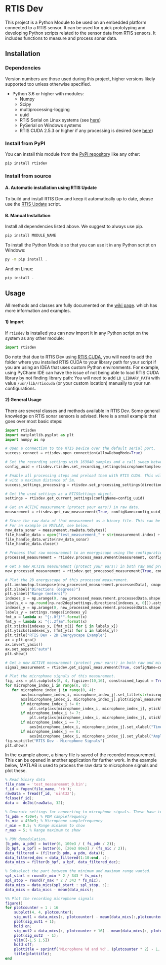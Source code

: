 # RTIS Dev
This project is a Python Module to be used on an embedded platform connected to a RTIS sensor. It can be used for quick prototyping and developing
Python scripts related to the sensor data from RTIS sensors. It includes functions to measure and process sonar data. 

## Installation

### Dependencies
Version numbers are those used during this project, higher versions likely supported too unless otherwise specified. 
* Python 3.6 or higher with modules:
  * Numpy
  * Scipy
  * multiprocessing-logging
  * uuid
  * RTIS Serial on Linux systems (see [here](https://cosysgit.uantwerpen.be/rtis-software/rtisserial "RTIS Serial Git repository")) 
  * PySerial on Windows systems
  * RTIS CUDA 2.5.3 or higher if any processing is desired (see [here](https://cosysgit.uantwerpen.be/rtis-software/rtiscuda "RTIS CUDA Git repository"))

### Install from PyPI
You can install this module from the [PyPi repository](https://pypi.org/project/rtisdev/) like any other:
```bash
pip install rtisdev
```

### Install from source

#### A. Automatic installation using RTIS Update
To build and install RTIS Dev and keep it automatically up to date, please use the [RTIS Update](https://cosysgit.uantwerpen.be/rtis-software/rtisupdate) script.

#### B. Manual Installation
Install all dependencies listed above. We suggest to always use pip.
```bash
pip install MODULE_NAME
```

To install the Python Module so that you can use it in any Python script on Windows:
```bash
py -m pip install .
```

And on Linux:
```bash
pip install .
```

## Usage

All methods and classes are fully documented on the [wiki page](https://cosysgit.uantwerpen.be/rtis-software/rtisdev/-/wikis/home).
which has more information and examples.

#### 1) Import

If `rtisdev` is installed you can now import it in any Python script on the system as any other module:
```python
import rtisdev
```

Do note that due to RTIS Dev using [RTIS CUDA](https://cosysgit.uantwerpen.be/rtis-software/rtiscuda "RTIS CUDA Git repository"), you will need to add the folder where you installed RTIS CUDA to your library path for your script if you are using an IDEA that uses custom Python environments.
For example, using PyCharm IDE can have the issue of not being able to load RTIS CUDA library by not finding library path:
You will need to add `LD_LIBRARY_PATH` with value `/usr/lib/rtiscuda` (or your custom location) manually to your run configurations. 

#### 2) General Usage

There are several classes and methods available in RTIS Dev. Some general knowledge on RTIS sonar sensors is advised.
Here is a small example that goes over most basic steps:

 ```python
import rtisdev
import matplotlib.pyplot as plt
import numpy as np

# Open a connection to the RTIS Device over the default serial port.
success_connect = rtisdev.open_connection(allowDebugMode=True)

# Set the recording settings with 163840 samples and a call sweep between 25 and 50 KHz.
config_uuid = rtisdev.rtisdev.set_recording_settings(microphoneSamples=163840, callMinimumFrequency=25000, callMaximumFrequency=50000)

# Enable all processing steps and preload them with RTIS CUDA. This will produce a 2D energyscape with 91 directions
# with a maximum distance of 5m.
success_settings_processing = rtisdev.set_processing_settings(directions=91, maxRange=5, configName=config_uuid)

# Get the used settings as a RTISSettings object.
settings = rtisdev.get_current_settings(configName=config_uuid)

# Get an ACTIVE measurement (protect your ears!) in raw data.
measurement = rtisdev.get_raw_measurement(True, configName=config_uuid)

# Store the raw data of that measurement as a binary file. This can be opened in another application for further work.
# For an example in MATLAB, see below.
raw_data_sonar = measurement.rawData.tobytes()
file_handle_data = open("test_measurement_" + str(measurement.index) + ".bin", "wb")
file_handle_data.write(raw_data_sonar)
file_handle_data.close()

# Process that raw measurement to an energyscape using the configuration chosen earlier.
processed_measurement = rtisdev.process_measurement(measurement, configName=config_uuid)

# Get a new ACTIVE measurement (protect your ears!) in both raw and processed data formats directly.
new_processed_measurement = rtisdev.get_processed_measurement(True, configName=config_uuid)

# Plot the 2D energyscape of this processed measurement.
plt.imshow(np.transpose(new_processed_measurement.processedData), cmap="hot", interpolation='nearest')
plt.xlabel("Directions (degrees)")
plt.ylabel("Range (meters)")
indexes_x = np.arange(0, new_processed_measurement.processedData.shape[0], 20)
labels_x = np.round(np.rad2deg(settings.directions[indexes_x, 0])).astype(int)
indexes_y = np.arange(0, new_processed_measurement.processedData.shape[1], 100)
labels_y = settings.ranges[indexes_y]
fmt_x = lambda x: "{:.0f}°".format(x)
fmt_y = lambda x: "{:.2f}m".format(x)
plt.xticks(indexes_x, [fmt_x(i) for i in labels_x])
plt.yticks(indexes_y, [fmt_y(i) for i in labels_y])
plt.title("RTIS Dev - 2D Energyscape Example")
ax = plt.gca()
ax.invert_yaxis()
ax.set_aspect("auto")
plt.show()

# Get a new ACTIVE measurement (protect your ears!) in both raw and microphone signal format directly.
signal_measurement = rtisdev.get_signal_measurement(True, configName=config_uuid)

# Plot the microphone signals of this measurement.
fig, axs = plt.subplots(8, 4, figsize=(10,16), constrained_layout = True)
for microphone_index_i in range(0, 8):
    for microphone_index_j in range(0, 4):
        axs[microphone_index_i, microphone_index_j].set_title(str(microphone_index_j+(microphone_index_i*4)+1))
        axs[microphone_index_i, microphone_index_j].plot(signal_measurement.processedData[microphone_index_j+(microphone_index_i*4),:])
        if microphone_index_j != 0:
            plt.setp(axs[microphone_index_i, microphone_index_j], yticklabels=[])
        if microphone_index_i != 7:
            plt.setp(axs[microphone_index_i, microphone_index_j], xticklabels=[])
        if microphone_index_i == 7:
            axs[microphone_index_i, microphone_index_j].set_xlabel("Time (Samples)")
        if microphone_index_j == 0:
            axs[microphone_index_i, microphone_index_j].set_ylabel("Amplitude")
fig.suptitle("RTIS Dev - Microphone Signals")
plt.show()
```

In the example above, a binary file is saved of the recorded measurement. This can be opened in another application for further work.
In the example below, MATLAB is used to process the raw data to microphone signals and plot these.

```matlab
% Read binary data
file_name = 'test_measurement_0.bin';
f_id = fopen(file_name, 'rb');
rawData = fread(f_id, 'uint32');
fclose(f_id);
data =  de2bi(rawData, 32);

% Generate settings for converting to microphone signals. These have to match the recording settings!
fs_pdm = 450e4; % PDM samplefrequency
fs_mic = 450e3; % Microphone samplefrequency
r_min = 0.5; % Range minimum to show
r_max = 5; % Range maximum to show

% PDM demodulation.
[b_pdm, a_pdm] = butter(6, 100e3 / ( fs_pdm / 2));
[b_bpf, a_bpf] = butter(6, [20e3 80e3] / (fs_mic / 2));
data_filtered = (filter(b_pdm, a_pdm, data));
data_filtered_dec = data_filtered(1:10:end, :);
data_mics = filter(b_bpf, a_bpf, data_filtered_dec);

% Subselect the part between the minimum and maximum range wanted.
spl_start = round(r_min * 2 / 343 * fs_mic); 
spl_stop = round(r_max * 2 / 343 * fs_mic);
data_mics = data_mics(spl_start : spl_stop, :);
data_mics = data_mics - mean(data_mics);

%% Plot the recording microphone signals
figure()
for plotcounter = 1 : 16
    subplot(4, 4, plotcounter);
    sig_out1 = data_mics(:, plotcounter) - mean(data_mics(:,plotcounter));
    plot(sig_out1 + 1);
    hold on;
    sig_out2 = data_mics(:, plotcounter + 16) - mean(data_mics(:, plotcounter + 16));
    plot(sig_out2  - 1);
    ylim([-1.5 1.5])
    hold off;
    plottitle = sprintf('Microphone %d and %d', (plotcounter * 2) - 1, plotcounter * 2);
    title(plottitle);
end 
```
